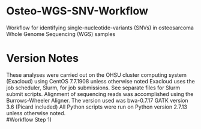 # Osteo-WGS-SNV-Workflow
Workflow for identifying single-nucleotide-variants (SNVs) in osteosarcoma Whole Genome Sequencing (WGS) samples

# Version Notes
These analyses were carried out on the OHSU cluster computing system (Exacloud) using CentOS 7.7.1908 unless otherwise noted
Exacloud uses the job scheduler, Slurm, for job submissions.  See separate files for Slurm submit scripts.
Alignment of sequencing reads was accomplished using the Burrows-Wheeler Aligner.  The version used was bwa-0.7.17
GATK version 3.6 (Picard included)
All Python scripts were run on Python version 2.7.13 unless otherwise noted.  
#Workflow
Step 1) 
